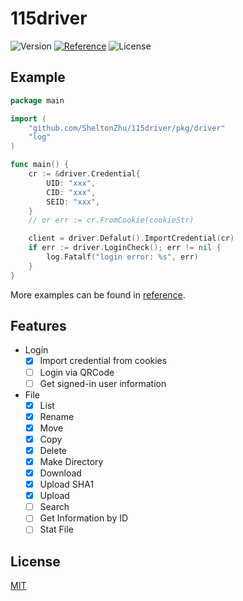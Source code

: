 # 115driver

![Version](https://img.shields.io/badge/release-v1.0.6-brightgreen?style=flat-square) [![Reference](https://img.shields.io/badge/Go-Reference-blue.svg?style=flat-square)](https://pkg.go.dev/github.com/SheltonZhu/115driver) ![License](https://img.shields.io/:License-MIT-green.svg?style=flat-square)

## Example

```go
package main

import (
    "github.com/SheltonZhu/115driver/pkg/driver"
    "log"
)

func main() {
    cr := &driver.Credential{
        UID: "xxx",
        CID: "xxx",
        SEID: "xxx",
    }
    // or err := cr.FromCookie(cookieStr)

    client = driver.Defalut().ImportCredential(cr)
    if err := driver.LoginCheck(); err != nil {
        log.Fatalf("login error: %s", err)
    }
}

```

More examples can be found in [reference](https://pkg.go.dev/github.com/SheltonZhu/115driver).

## Features

* Login
  * [X] Import credential from cookies
  * [ ] Login via QRCode
  * [ ] Get signed-in user information
* File
  * [X] List
  * [X] Rename
  * [X] Move
  * [X] Copy
  * [X] Delete
  * [X] Make Directory
  * [x] Download
  * [x] Upload SHA1
  * [x] Upload
  * [ ] Search
  * [ ] Get Information by ID
  * [ ] Stat File

## License

[MIT](LICENSE)
